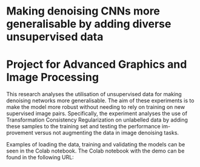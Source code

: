 # Making denoising CNNs more generalisable by adding diverse unsupervised data #
# Project for Advanced Graphics and Image Processing #
This research analyses the utilisation of unsupervised data for making denoising networks more generalisable. The aim of these experiments is to make the model more robust without needing to rely on training on new supervised image pairs. Specifically, the experiment analyses the use of Transformation Consistency Regularization on unlabelled data by adding these samples to the training set and testing the performance im- provement versus not augmenting the data in image denoising tasks.

Examples of loading the data, training and validating the models can be seen in the Colab notebook. The Colab notebook with the demo can be found in the following URL:

